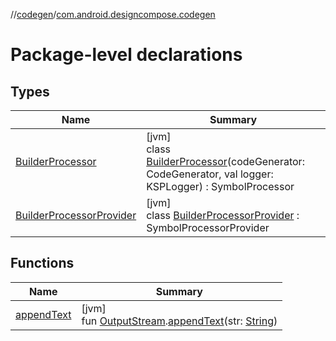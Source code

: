 //[codegen](../../index.md)/[com.android.designcompose.codegen](index.md)

# Package-level declarations

## Types

| Name | Summary |
|---|---|
| [BuilderProcessor](-builder-processor/index.md) | [jvm]<br>class [BuilderProcessor](-builder-processor/index.md)(codeGenerator: CodeGenerator, val logger: KSPLogger) : SymbolProcessor |
| [BuilderProcessorProvider](-builder-processor-provider/index.md) | [jvm]<br>class [BuilderProcessorProvider](-builder-processor-provider/index.md) : SymbolProcessorProvider |

## Functions

| Name | Summary |
|---|---|
| [appendText](append-text.md) | [jvm]<br>fun [OutputStream](https://docs.oracle.com/javase/8/docs/api/java/io/OutputStream.html).[appendText](append-text.md)(str: [String](https://kotlinlang.org/api/latest/jvm/stdlib/kotlin/-string/index.html)) |
